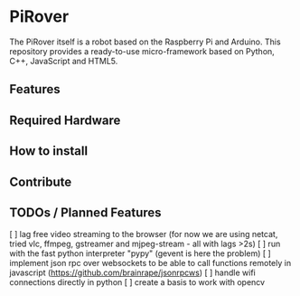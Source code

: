 # PiRover

The PiRover itself is a robot based on the Raspberry Pi and Arduino.
This repository provides a ready-to-use micro-framework based on Python, C++, JavaScript and HTML5.

## Features

## Required Hardware

## How to install

## Contribute

## TODOs / Planned Features

[ ] lag free video streaming to the browser (for now we are using netcat, tried vlc, ffmpeg, gstreamer and mjpeg-stream - all with lags >2s)
[ ] run with the fast python interpreter "pypy" (gevent is here the problem)
[ ] implement json rpc over websockets to be able to call functions remotely in javascript (https://github.com/brainrape/jsonrpcws)
[ ] handle wifi connections directly in python
[ ] create a basis to work with opencv